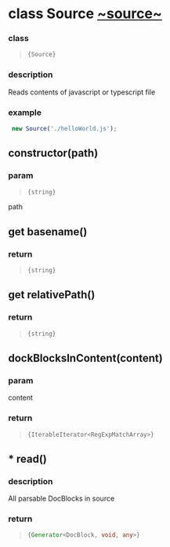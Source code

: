 
# class Source [~source~](../core/Source.js)


### class 
> ```ts
> {Source}
> ```



### description 
Reads contents of javascript or typescript file

### example 
 ```js
  new Source('./helloWorld.js');
  ```
## constructor(path)



### param 
> ```ts
> {string}
> ```

 path
## get basename()



### return 
> ```ts
> {string}
> ```


## get relativePath()



### return 
> ```ts
> {string}
> ```


## dockBlocksInContent(content)



### param 
content

### return 
> ```ts
> {IterableIterator<RegExpMatchArray>}
> ```


## * read()



### description 
All parsable DocBlocks in source

### return 
> ```ts
> {Generator<DocBlock, void, any>}
> ```

